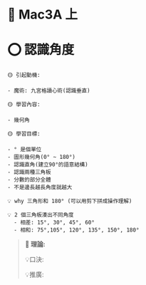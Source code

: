 # 📖 Mac3A 上

# ⭕ 認識角度


```說課
🟡 引起動機: 

- 魔術: 九宮格讀心術(認識垂直)

🟡 學習內容: 

- 幾何角

🟡 學習目標: 

- ° 是個單位
- 圖形幾何角(0° ~ 180°)
- 認識直角(建立90°的語意結構)
- 認識兩種三角板
- 分數的部分全體
- 不是邊長越長角度就越大

```

```開課題
💡 why 三角形和 180° (可以用剪下拼成操作理解)

💡 2 個三角板湊出不同角度
  - 相差: 15°, 30°, 45°, 60°
  - 相和: 75°,105°, 120°, 135°, 150°, 180°
```

> **📌 理論:**
>
> 💡口決: 
>
> 💡推廣: 
>

